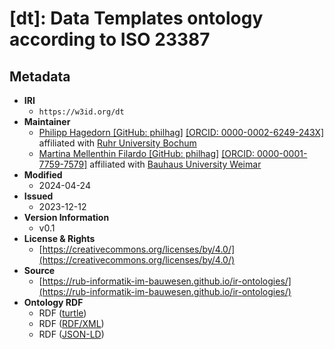 # [dt]: Data Templates ontology according to ISO 23387

## Metadata
* **IRI**
  * `https://w3id.org/dt`
* **Maintainer**
  * [Philipp Hagedorn [GitHub: philhag]](https://github.com/philhag) [[ORCID: 0000-0002-6249-243X]](https://orcid.org/0000-0002-6249-243X)
    affiliated with [Ruhr University Bochum](https://www.inf.bi.ruhr-uni-bochum.de/iib/lehrstuhl/mitarbeiter/philipp_hagedorn.html.en)
  * [Martina Mellenthin Filardo [GitHub: philhag]](https://github.com/mafilardo) [[ORCID: 0000-0001-7759-7579]](https://orcid.org/0000-0001-7759-7579)
    affiliated with [Bauhaus University Weimar](https://www.uni-weimar.de/de/bau-und-umwelt/professuren/baubetrieb-und-bauverfahren/personen/martina-mellenthin-filardo-msc/)
* **Modified**
  * 2024-04-24
* **Issued**
  * 2023-12-12
* **Version Information**
  * v0.1
* **License &amp; Rights**
  * [https://creativecommons.org/licenses/by/4.0/](https://creativecommons.org/licenses/by/4.0/)
* **Source**
  * [https://rub-informatik-im-bauwesen.github.io/ir-ontologies/](https://rub-informatik-im-bauwesen.github.io/ir-ontologies/) 
* **Ontology RDF**
  * RDF ([turtle](https://rub-informatik-im-bauwesen.github.io/ir-ontologies/dt/dt.ttl))
  * RDF ([RDF/XML](https://rub-informatik-im-bauwesen.github.io/ir-ontologies/dt/dt.rdf))
  * RDF ([JSON-LD](https://rub-informatik-im-bauwesen.github.io/ir-ontologies/dt/dt.jsonld))
